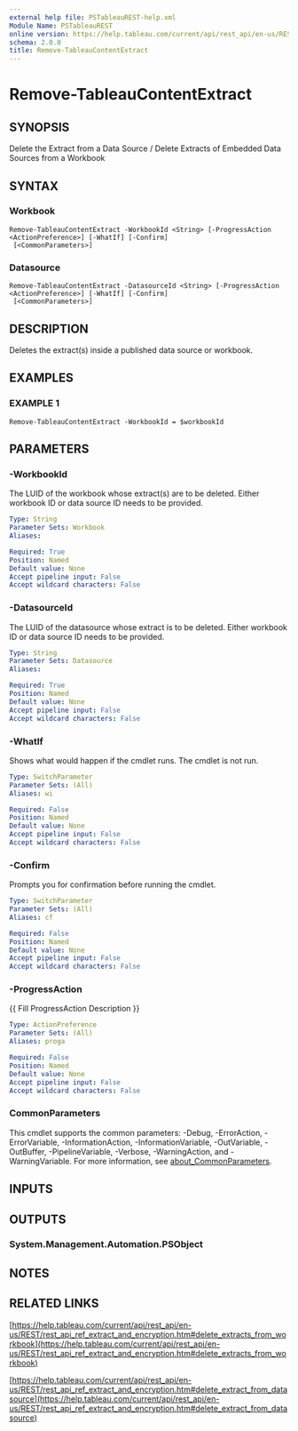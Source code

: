 ```yaml
---
external help file: PSTableauREST-help.xml
Module Name: PSTableauREST
online version: https://help.tableau.com/current/api/rest_api/en-us/REST/rest_api_ref_extract_and_encryption.htm#delete_extracts_from_workbook
schema: 2.0.0
title: Remove-TableauContentExtract
---
```


# Remove-TableauContentExtract

## SYNOPSIS
Delete the Extract from a Data Source / Delete Extracts of Embedded Data Sources from a Workbook

## SYNTAX

### Workbook
```
Remove-TableauContentExtract -WorkbookId <String> [-ProgressAction <ActionPreference>] [-WhatIf] [-Confirm]
 [<CommonParameters>]
```

### Datasource
```
Remove-TableauContentExtract -DatasourceId <String> [-ProgressAction <ActionPreference>] [-WhatIf] [-Confirm]
 [<CommonParameters>]
```

## DESCRIPTION
Deletes the extract(s) inside a published data source or workbook.

## EXAMPLES

### EXAMPLE 1
```
Remove-TableauContentExtract -WorkbookId = $workbookId
```

## PARAMETERS

### -WorkbookId
The LUID of the workbook whose extract(s) are to be deleted.
Either workbook ID or data source ID needs to be provided.

```yaml
Type: String
Parameter Sets: Workbook
Aliases:

Required: True
Position: Named
Default value: None
Accept pipeline input: False
Accept wildcard characters: False
```

### -DatasourceId
The LUID of the datasource whose extract is to be deleted.
Either workbook ID or data source ID needs to be provided.

```yaml
Type: String
Parameter Sets: Datasource
Aliases:

Required: True
Position: Named
Default value: None
Accept pipeline input: False
Accept wildcard characters: False
```

### -WhatIf
Shows what would happen if the cmdlet runs.
The cmdlet is not run.

```yaml
Type: SwitchParameter
Parameter Sets: (All)
Aliases: wi

Required: False
Position: Named
Default value: None
Accept pipeline input: False
Accept wildcard characters: False
```

### -Confirm
Prompts you for confirmation before running the cmdlet.

```yaml
Type: SwitchParameter
Parameter Sets: (All)
Aliases: cf

Required: False
Position: Named
Default value: None
Accept pipeline input: False
Accept wildcard characters: False
```

### -ProgressAction
{{ Fill ProgressAction Description }}

```yaml
Type: ActionPreference
Parameter Sets: (All)
Aliases: proga

Required: False
Position: Named
Default value: None
Accept pipeline input: False
Accept wildcard characters: False
```

### CommonParameters
This cmdlet supports the common parameters: -Debug, -ErrorAction, -ErrorVariable, -InformationAction, -InformationVariable, -OutVariable, -OutBuffer, -PipelineVariable, -Verbose, -WarningAction, and -WarningVariable. For more information, see [about_CommonParameters](http://go.microsoft.com/fwlink/?LinkID=113216).

## INPUTS

## OUTPUTS

### System.Management.Automation.PSObject
## NOTES

## RELATED LINKS

[https://help.tableau.com/current/api/rest_api/en-us/REST/rest_api_ref_extract_and_encryption.htm#delete_extracts_from_workbook](https://help.tableau.com/current/api/rest_api/en-us/REST/rest_api_ref_extract_and_encryption.htm#delete_extracts_from_workbook)

[https://help.tableau.com/current/api/rest_api/en-us/REST/rest_api_ref_extract_and_encryption.htm#delete_extract_from_datasource](https://help.tableau.com/current/api/rest_api/en-us/REST/rest_api_ref_extract_and_encryption.htm#delete_extract_from_datasource)


